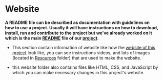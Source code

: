 # Website
**A README file can be described as documentation with guidelines on how to use a project. 
Usually it will have instructions on how to download, install, run and contribute to the project but we've already worked on it which is the main [README](https://github.com/SaptarshiSarkar12/Drifty/blob/master/README.md) file of our [project](https://github.com/SaptarshiSarkar12/Drifty).**


- This section contain information of website like how the [website of this project](https://saptarshisarkar12.github.io/Drifty/) look like, you can see instructions videos, 
and lots of images (located in [Resources](https://github.com/SaptarshiSarkar12/Drifty/tree/master/Website/Resources) folder) that are used to make the website.


- this website folder also contains files like HTML, CSS, and JavaScript by which you can make necessary changes in this project's website.

